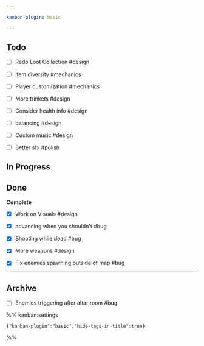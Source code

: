 ```yaml
---

kanban-plugin: basic

---
```


## Todo

- [ ] Redo Loot Collection #design
- [ ] item diversity #mechanics
- [ ] Player customization #mechanics
- [ ] More trinkets #design
- [ ] Consider health info #design
- [ ] balancing #design
- [ ] Custom music #design
- [ ] Better sfx #polish


## In Progress



## Done

**Complete**
- [x] Work on Visuals #design
- [x] advancing when you shouldn't #bug
- [x] Shooting while dead #bug
- [x] More weapons #design
- [x] Fix enemies spawning outside of map #bug


***

## Archive

- [ ] Enemies triggering after altar room #bug

%% kanban:settings
```
{"kanban-plugin":"basic","hide-tags-in-title":true}
```
%%